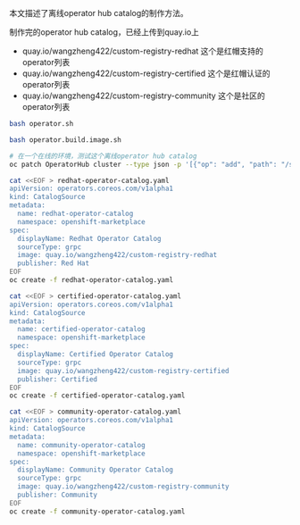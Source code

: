 本文描述了离线operator hub catalog的制作方法。

制作完的operator hub catalog，已经上传到quay.io上

- quay.io/wangzheng422/custom-registry-redhat 这个是红帽支持的operator列表
- quay.io/wangzheng422/custom-registry-certified 这个是红帽认证的operator列表
- quay.io/wangzheng422/custom-registry-community 这个是社区的operator列表

```bash
bash operator.sh

bash operator.build.image.sh

# 在一个在线的环境，测试这个离线operator hub catalog
oc patch OperatorHub cluster --type json -p '[{"op": "add", "path": "/spec/disableAllDefaultSources", "value": true}]'

cat <<EOF > redhat-operator-catalog.yaml
apiVersion: operators.coreos.com/v1alpha1
kind: CatalogSource
metadata:
  name: redhat-operator-catalog
  namespace: openshift-marketplace
spec:
  displayName: Redhat Operator Catalog
  sourceType: grpc
  image: quay.io/wangzheng422/custom-registry-redhat
  publisher: Red Hat
EOF
oc create -f redhat-operator-catalog.yaml

cat <<EOF > certified-operator-catalog.yaml
apiVersion: operators.coreos.com/v1alpha1
kind: CatalogSource
metadata:
  name: certified-operator-catalog
  namespace: openshift-marketplace
spec:
  displayName: Certified Operator Catalog
  sourceType: grpc
  image: quay.io/wangzheng422/custom-registry-certified
  publisher: Certified
EOF
oc create -f certified-operator-catalog.yaml

cat <<EOF > community-operator-catalog.yaml
apiVersion: operators.coreos.com/v1alpha1
kind: CatalogSource
metadata:
  name: community-operator-catalog
  namespace: openshift-marketplace
spec:
  displayName: Community Operator Catalog
  sourceType: grpc
  image: quay.io/wangzheng422/custom-registry-community
  publisher: Community
EOF
oc create -f community-operator-catalog.yaml

```
